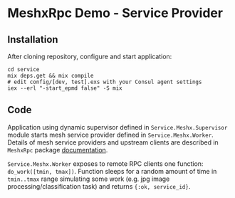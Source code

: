 # MeshxRpc Demo - Service Provider

## Installation
After cloning repository, configure and start application:
```shell
cd service
mix deps.get && mix compile
# edit config/[dev, test].exs with your Consul agent settings
iex --erl "-start_epmd false" -S mix
```

## Code
Application using dynamic supervisor defined in `Service.Meshx.Supervisor` module starts mesh service provider defined in `Service.Meshx.Worker`. Details of mesh service providers and upstream clients are described in `MeshxRpc` package [documentation](https://hexdocs.pm/meshx_rpc).

`Service.Meshx.Worker` exposes to remote RPC clients one function: `do_work([tmin, tmax])`. Function sleeps for a random amount of time in `tmin..tmax` range simulating some work (e.g. jpg image processing/classification task) and returns `{:ok, service_id}`.
